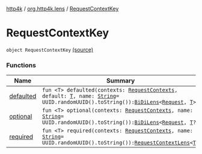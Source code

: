 [http4k](../../index.md) / [org.http4k.lens](../index.md) / [RequestContextKey](./index.md)

# RequestContextKey

`object RequestContextKey` [(source)](https://github.com/http4k/http4k/blob/master/http4k-core/src/main/kotlin/org/http4k/lens/RequestContextKey.kt#L11)

### Functions

| Name | Summary |
|---|---|
| [defaulted](defaulted.md) | `fun <T> defaulted(contexts: `[`RequestContexts`](../../org.http4k.core/-request-contexts/index.md)`, default: `[`T`](defaulted.md#T)`, name: `[`String`](https://kotlinlang.org/api/latest/jvm/stdlib/kotlin/-string/index.html)` = UUID.randomUUID().toString()): `[`BiDiLens`](../-bi-di-lens/index.md)`<`[`Request`](../../org.http4k.core/-request/index.md)`, `[`T`](defaulted.md#T)`>` |
| [optional](optional.md) | `fun <T> optional(contexts: `[`RequestContexts`](../../org.http4k.core/-request-contexts/index.md)`, name: `[`String`](https://kotlinlang.org/api/latest/jvm/stdlib/kotlin/-string/index.html)` = UUID.randomUUID().toString()): `[`BiDiLens`](../-bi-di-lens/index.md)`<`[`Request`](../../org.http4k.core/-request/index.md)`, `[`T`](optional.md#T)`?>` |
| [required](required.md) | `fun <T> required(contexts: `[`RequestContexts`](../../org.http4k.core/-request-contexts/index.md)`, name: `[`String`](https://kotlinlang.org/api/latest/jvm/stdlib/kotlin/-string/index.html)` = UUID.randomUUID().toString()): `[`RequestContextLens`](../-request-context-lens.md)`<`[`T`](required.md#T)`>` |
